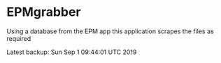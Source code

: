 # EPMgrabber
Using a database from the EPM app this application scrapes the files as required


Latest backup: Sun Sep 1 09:44:01 UTC 2019
